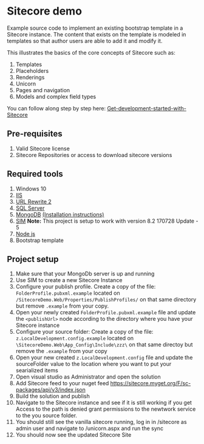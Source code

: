 # Sitecore demo

Example source code to implement an existing bootstrap template in a Sitecore instance. The content that exists on the template
is modeled in templates so that author users are able to add it and modify it.

This illustrates the basics of the core concepts of Sitecore such as:

1. Templates
2. Placeholders
3. Renderings
4. Unicorn
5. Pages and navigation
6. Models and complex field types

You can follow along step by step here: [Get-development-started-with-Sitecore](https://medium.com/@Luis_Palacios/get-development-started-with-sitecore-part-1-set-up-40fff89ea0a)

## Pre-requisites

1. Valid Sitecore license
2. Sitecore Repositories or access to download sitecore versions

## Required tools

1. Windows 10
2. [IIS](https://www.betterhostreview.com/turn-on-iis-windows-10.html)
3. [URL Rewrite 2](https://www.iis.net/downloads/microsoft/url-rewrite)
4. [SQL Server](https://go.microsoft.com/fwlink/?linkid=853017 )
5. [MongoDB](https://www.mongodb.com/download-center?jmp=nav#community) [(Installation instructions)](https://docs.mongodb.com/manual/tutorial/install-mongodb-on-windows/#install-mdb-edition)
6. [SIM](http://dl.sitecore.net/updater/sim/) **Note:** This project is setup to work with version 8.2 170728 Update - 5
7. [Node js](https://nodejs.org/en/)
8. Bootstrap template

## Project setup

1. Make sure that your MongoDb server is up and running
2. Use SIM to create a new Sitecore Instance
3. Configure your publish profile. Create a copy of the file: `FolderProfile.pubxml.example` located on `/SitecoreDemo.Web/Properties/PublishProfiles/` on that same directory but remove `.example` from your copy.
4. Open your newly created `FolderProfile.pubxml.example` file and update the `<publishUrl>` node according to the directory where you have your Sitecore instance
5. Configure your source folder: Create a copy of the file: `z.LocalDevelopment.config.example` located on `\SitecoreDemo.Web\App_Config\Include\zzz\` on that same directoy but remove the `.example` from your copy
6. Open your new created `z.LocalDevelopment.config` file and update the sourceFolder value to the location where you want to put your searialized items
7. Open visual studio as Administrator and open the solution
8. Add Sitecore feed to your nuget feed https://sitecore.myget.org/F/sc-packages/api/v3/index.json
9. Build the solution and publish
10. Navigate to the Sitecore instance and see if it is still working if you get Access to the path is denied grant permissions to the newtwork service to the you source folder.
11. You should still see the vanilla sitecore running, log in in /sitecore as admin user and navigate to /unicorn.aspx and run the sync
12. You should now see the updated Sitecore Site